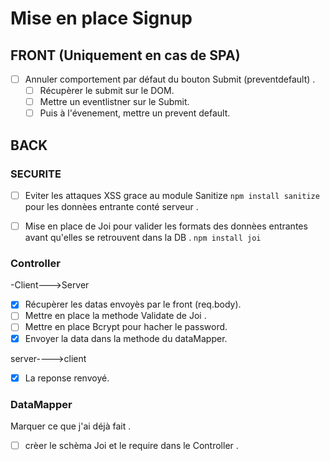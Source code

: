 # Mise en place Signup



## FRONT (Uniquement en cas de SPA)

- [ ] Annuler comportement par défaut du bouton Submit (preventdefault) .
  - [ ] Récupèrer le submit sur le DOM.
  - [ ] Mettre un eventlistner sur le Submit.
  - [ ] Puis à l'évenement, mettre un prevent default.

## BACK


### SECURITE 

- [ ] Eviter les attaques XSS grace au module Sanitize `npm install sanitize` pour les donnèes  entrante conté serveur .
- [ ]  Mise en place de Joi pour valider les formats des donnèes entrantes avant qu'elles se retrouvent dans la DB . `npm install joi`
  

### Controller



-Client--->Server

- [x] Récupèrer les datas envoyès par le front (req.body).
- [ ] Mettre en place la methode Validate de Joi .
- [ ] Mettre en place Bcrypt pour hacher le password.
- [x] Envoyer la data dans la methode du dataMapper.

server---->client

- [x] La reponse renvoyé.

### DataMapper

Marquer ce que j'ai déjà fait .

- [ ] crèer le schèma Joi et le require dans le Controller .
